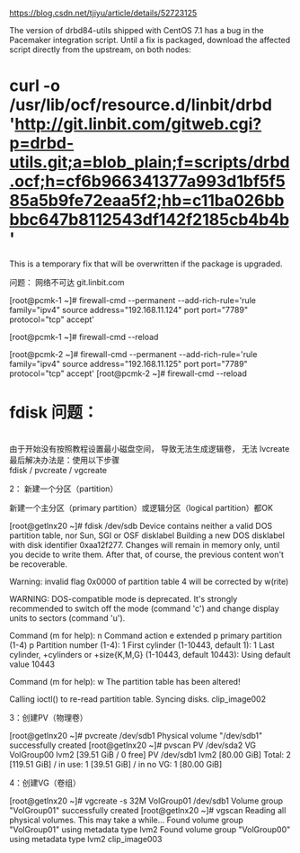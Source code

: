 https://blog.csdn.net/tjiyu/article/details/52723125

 The version of drbd84-utils shipped with CentOS 7.1 has a bug in the Pacemaker integration script. Until a fix is packaged, download the affected script directly from the upstream, on both nodes:

# curl -o /usr/lib/ocf/resource.d/linbit/drbd 'http://git.linbit.com/gitweb.cgi?p=drbd-utils.git;a=blob_plain;f=scripts/drbd.ocf;h=cf6b966341377a993d1bf5f585a5b9fe72eaa5f2;hb=c11ba026bbbbc647b8112543df142f2185cb4b4b'

This is a temporary fix that will be overwritten if the package is upgraded. 

问题： 网络不可达 git.linbit.com


[root@pcmk-1 ~]# firewall-cmd --permanent --add-rich-rule='rule family="ipv4" source address="192.168.11.124" port port="7789" protocol="tcp" accept'

[root@pcmk-1 ~]# firewall-cmd --reload

[root@pcmk-2 ~]# firewall-cmd --permanent --add-rich-rule='rule family="ipv4" source address="192.168.11.125" port port="7789" protocol="tcp" accept'
[root@pcmk-2 ~]# firewall-cmd --reload

# fdisk  问题：
<br>
由于开始没有按照教程设置最小磁盘空间， 导致无法生成逻辑卷， 无法 lvcreate
最后解决办法是：使用以下步骤
<br> fdisk / pvcreate /  vgcreate <br>

2： 新建一个分区（partition）

新建一个主分区（primary partition）或逻辑分区（logical partition）都OK

[root@getlnx20 ~]# fdisk /dev/sdb
Device contains neither a valid DOS partition table, nor Sun, SGI or OSF disklabel
Building a new DOS disklabel with disk identifier 0xaa12f277.
Changes will remain in memory only, until you decide to write them.
After that, of course, the previous content won't be recoverable.
 
Warning: invalid flag 0x0000 of partition table 4 will be corrected by w(rite)
 
WARNING: DOS-compatible mode is deprecated. It's strongly recommended to
         switch off the mode (command 'c') and change display units to
         sectors (command 'u').
 
Command (m for help): n
Command action
   e   extended
   p   primary partition (1-4)
p
Partition number (1-4): 1
First cylinder (1-10443, default 1): 1
Last cylinder, +cylinders or +size{K,M,G} (1-10443, default 10443): 
Using default value 10443
 
Command (m for help): w
The partition table has been altered!
 
Calling ioctl() to re-read partition table.
Syncing disks.
clip_image002

3：创建PV（物理卷）

[root@getlnx20 ~]# pvcreate /dev/sdb1
  Physical volume "/dev/sdb1" successfully created
[root@getlnx20 ~]# pvscan
  PV /dev/sda2   VG VolGroup00   lvm2 [39.51 GiB / 0    free]
  PV /dev/sdb1                   lvm2 [80.00 GiB]
  Total: 2 [119.51 GiB] / in use: 1 [39.51 GiB] / in no VG: 1 [80.00 GiB]

4：创建VG（卷组）

[root@getlnx20 ~]# vgcreate -s 32M VolGroup01 /dev/sdb1
  Volume group "VolGroup01" successfully created
[root@getlnx20 ~]# vgscan
  Reading all physical volumes.  This may take a while...
  Found volume group "VolGroup01" using metadata type lvm2
  Found volume group "VolGroup00" using metadata type lvm2
clip_image003